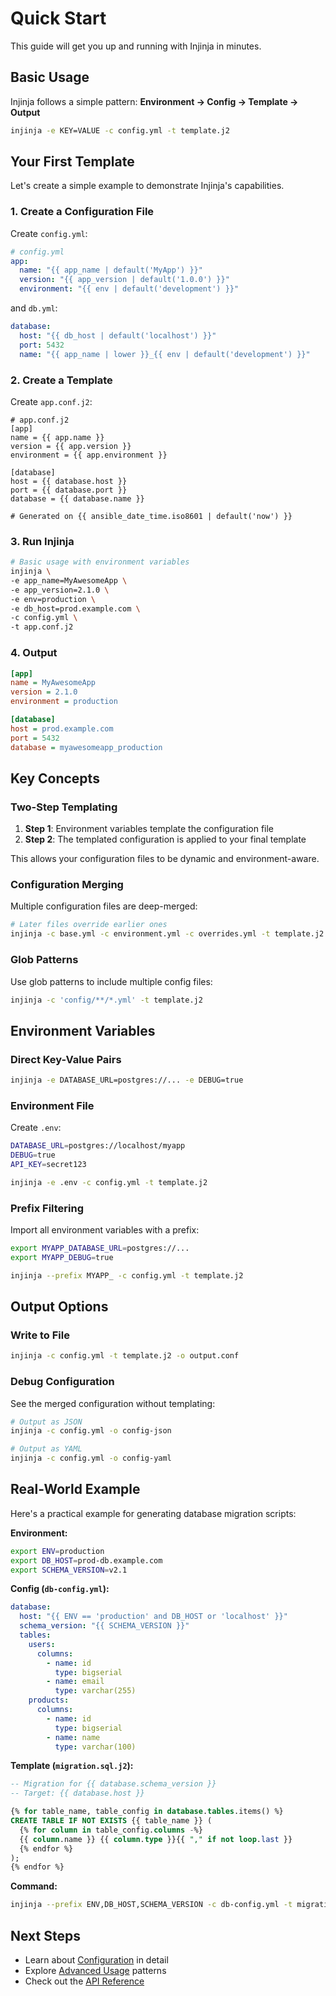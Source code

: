 # Quick Start

This guide will get you up and running with Injinja in minutes.

## Basic Usage

Injinja follows a simple pattern: **Environment → Config → Template → Output**

```bash
injinja -e KEY=VALUE -c config.yml -t template.j2
```

## Your First Template

Let's create a simple example to demonstrate Injinja's capabilities.

### 1. Create a Configuration File

Create `config.yml`:

```yaml
# config.yml
app:
  name: "{{ app_name | default('MyApp') }}"
  version: "{{ app_version | default('1.0.0') }}"
  environment: "{{ env | default('development') }}"
```

and `db.yml`:

```yaml
database:
  host: "{{ db_host | default('localhost') }}"
  port: 5432
  name: "{{ app_name | lower }}_{{ env | default('development') }}"
```

### 2. Create a Template

Create `app.conf.j2`:

```jinja2
# app.conf.j2
[app]
name = {{ app.name }}
version = {{ app.version }}
environment = {{ app.environment }}

[database]
host = {{ database.host }}
port = {{ database.port }}
database = {{ database.name }}

# Generated on {{ ansible_date_time.iso8601 | default('now') }}
```

### 3. Run Injinja

```bash
# Basic usage with environment variables
injinja \
-e app_name=MyAwesomeApp \
-e app_version=2.1.0 \
-e env=production \
-e db_host=prod.example.com \
-c config.yml \
-t app.conf.j2
```

### 4. Output

```ini
[app]
name = MyAwesomeApp
version = 2.1.0
environment = production

[database]
host = prod.example.com
port = 5432
database = myawesomeapp_production
```

## Key Concepts

### Two-Step Templating

1. **Step 1**: Environment variables template the configuration file
2. **Step 2**: The templated configuration is applied to your final template

This allows your configuration files to be dynamic and environment-aware.

### Configuration Merging

Multiple configuration files are deep-merged:

```bash
# Later files override earlier ones
injinja -c base.yml -c environment.yml -c overrides.yml -t template.j2
```

### Glob Patterns

Use glob patterns to include multiple config files:

```bash
injinja -c 'config/**/*.yml' -t template.j2
```

## Environment Variables

### Direct Key-Value Pairs

```bash
injinja -e DATABASE_URL=postgres://... -e DEBUG=true
```

### Environment File

Create `.env`:

```bash
DATABASE_URL=postgres://localhost/myapp
DEBUG=true
API_KEY=secret123
```

```bash
injinja -e .env -c config.yml -t template.j2
```

### Prefix Filtering

Import all environment variables with a prefix:

```bash
export MYAPP_DATABASE_URL=postgres://...
export MYAPP_DEBUG=true

injinja --prefix MYAPP_ -c config.yml -t template.j2
```

## Output Options

### Write to File

```bash
injinja -c config.yml -t template.j2 -o output.conf
```

### Debug Configuration

See the merged configuration without templating:

```bash
# Output as JSON
injinja -c config.yml -o config-json

# Output as YAML
injinja -c config.yml -o config-yaml
```

## Real-World Example

Here's a practical example for generating database migration scripts:

**Environment:**

```bash
export ENV=production
export DB_HOST=prod-db.example.com
export SCHEMA_VERSION=v2.1
```

**Config (`db-config.yml`):**

```yaml
database:
  host: "{{ ENV == 'production' and DB_HOST or 'localhost' }}"
  schema_version: "{{ SCHEMA_VERSION }}"
  tables:
    users:
      columns:
        - name: id
          type: bigserial
        - name: email
          type: varchar(255)
    products:
      columns:
        - name: id
          type: bigserial
        - name: name
          type: varchar(100)
```

**Template (`migration.sql.j2`):**

```sql
-- Migration for {{ database.schema_version }}
-- Target: {{ database.host }}

{% for table_name, table_config in database.tables.items() %}
CREATE TABLE IF NOT EXISTS {{ table_name }} (
  {% for column in table_config.columns -%}
  {{ column.name }} {{ column.type }}{{ "," if not loop.last }}
  {% endfor %}
);
{% endfor %}
```

**Command:**

```bash
injinja --prefix ENV,DB_HOST,SCHEMA_VERSION -c db-config.yml -t migration.sql.j2 -o migration_v2.1.sql
```

## Next Steps

- Learn about [Configuration](configuration.md) in detail
- Explore [Advanced Usage](advanced.md) patterns
- Check out the [API Reference](../api/injinja.md)
